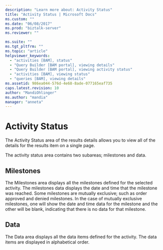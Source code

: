 ```yaml
---
description: "Learn more about: Activity Status"
title: "Activity Status | Microsoft Docs"
ms.custom: ""
ms.date: "06/08/2017"
ms.prod: "biztalk-server"
ms.reviewer: ""

ms.suite: ""
ms.tgt_pltfrm: ""
ms.topic: "article"
helpviewer_keywords: 
  - "activities [BAM], status"
  - "Query Builder [BAM portal], viewing details"
  - "Query Builder [BAM portal], viewing activity status"
  - "activities [BAM], viewing status"
  - "queries [BAM], viewing details"
ms.assetid: 986ea044-576d-4e68-8ade-077165eaf735
caps.latest.revision: 10
author: "MandiOhlinger"
ms.author: "mandia"
manager: "anneta"
---
```

# Activity Status
The Activity Status area of the results details allows you to view all of the details for the results item on a single page.  
  
 The activity status area contains two subareas; milestones and data.  
  
## Milestones  
 The Milestones area displays all the milestones defined for the selected activity. The milestones data displays the date and time that the milestone was reached. Some milestones are mutually exclusive; such as order approved and denied milestones. In the case of mutually exclusive milestones, one will show the date and time data for the milestone and the other will be blank, indicating that there is no data for that milestone.  
  
## Data  
 The Data area displays all the data items defined for the activity. The data items are displayed in alphabetical order.
